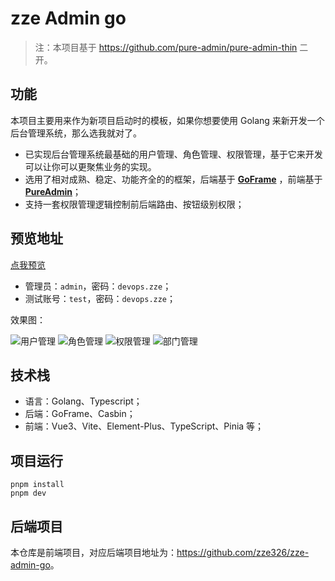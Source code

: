 # zze Admin go

> 注：本项目基于 <https://github.com/pure-admin/pure-admin-thin> 二开。

## 功能

本项目主要用来作为新项目启动时的模板，如果你想要使用 Golang 来新开发一个后台管理系统，那么选我就对了。

- 已实现后台管理系统最基础的用户管理、角色管理、权限管理，基于它来开发可以让你可以更聚焦业务的实现。
- 选用了相对成熟、稳定、功能齐全的的框架，后端基于 **[GoFrame](https://goframe.org/pages/viewpage.action?pageId=1114119)**
  ，前端基于 **[PureAdmin](https://yiming_chang.gitee.io/pure-admin-doc/pages/introduction/)**；
- 支持一套权限管理逻辑控制前后端路由、按钮级别权限；

## 预览地址

[点我预览](http://admin.zze.xyz)

- 管理员：`admin`，密码：`devops.zze`；
- 测试账号：`test`，密码：`devops.zze`；

效果图：

![用户管理](https://raw.githubusercontent.com/zze326/zze-admin-go/main/resource/imgs/user-manage.png)
![角色管理](https://raw.githubusercontent.com/zze326/zze-admin-go/main/resource/imgs/role-manage.png)
![权限管理](https://raw.githubusercontent.com/zze326/zze-admin-go/main/resource/imgs/permission-manage.png)
![部门管理](https://raw.githubusercontent.com/zze326/zze-admin-go/main/resource/imgs/dept-manage.png)

## 技术栈

- 语言：Golang、Typescript；
- 后端：GoFrame、Casbin；
- 前端：Vue3、Vite、Element-Plus、TypeScript、Pinia 等；

## 项目运行

```
pnpm install
pnpm dev
```

## 后端项目

本仓库是前端项目，对应后端项目地址为：<https://github.com/zze326/zze-admin-go>。
